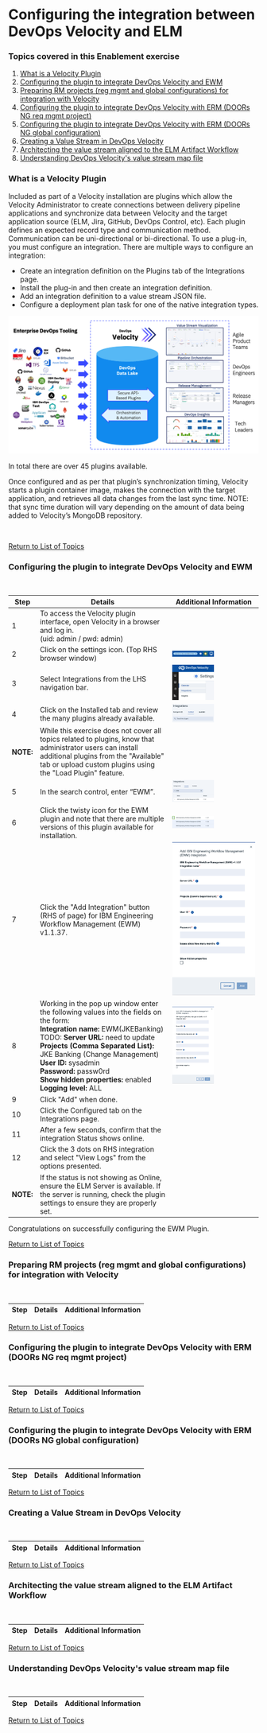 # Configuring the integration between DevOps Velocity and ELM

### Topics covered in this Enablement exercise
1. [What is a Velocity Plugin](#what-is-a-velocity-plugin) 
2. [Configuring the plugin to integrate DevOps Velocity and EWM](#configuring-the-plugin-to-integrate-devops-velocity-and-ewm)
3. [Preparing RM projects (reg mgmt and global configurations) for integration with Velocity](#preparing-rm-projects-reg-mgmt-and-global-configurations-for-integration-with-velocity)
4. [Configuring the plugin to integrate DevOps Velocity with ERM (DOORs NG req mgmt project)](#configuring-the-plugin-to-integrate-devops-velocity-with-erm-doors-ng-req-mgt-project)
5. [Configuring the plugin to integrate DevOps Velocity with ERM (DOORs NG global configuration)](#configuring-the-plugin-to-integrate-devops-velocity-with-erm-doors-ng-global-configuration)
6. [Creating a Value Stream in DevOps Velocity](#creating-a-value-stream-in-devops-velocity)
7. [Architecting the value stream aligned to the ELM Artifact Workflow](#architecting-the-value-stream-aligned-to-the-elm-artifact-workflow)
8. [Understanding DevOps Velocity's value stream map file](#understanding-devops-velocitys-value-stream-map-file)

### What is a Velocity Plugin

Included as part of a Velocity installation are plugins which allow the Velocity Administrator to create connections between delivery pipeline applications and synchronize data between Velocity and the target application source (ELM, Jira, GitHub, DevOps Control, etc). Each plugin defines an expected record type and communication method. Communication can be uni-directional or bi-directional. To use a plug-in, you must configure an integration. There are multiple ways to configure an integration:
- Create an integration definition on the Plugins tab of the Integrations page.
- Install the plug-in and then create an integration definition.
- Add an integration definition to a value stream JSON file.
- Configure a deployment plan task for one of the native integration types.

<img src="media/e1.png" alt="Plugin architecture image" style="width=100%; height:auto;">

In total there are over 45 plugins available.

Once configured and as per that plugin’s synchronization timing, Velocity starts a plugin container image, makes the connection with the target application, and retrieves all data changes from the last sync time. NOTE: that sync time duration will vary depending on the amount of data being added to Velocity’s MongoDB repository.

<br/>

[Return to List of Topics](#topics-covered-in-this-enablement-exercise)
<br/>

### Configuring the plugin to integrate DevOps Velocity and EWM
<br/>

| **Step** | **Details**  | **Additional Information** |
| ------------- | ------------- | ------------- |
| 1 | To access the Velocity plugin interface, open Velocity in a browser and log in. <br/> (uid: admin / pwd: admin) |   |
| 2 | Click on the settings icon. (Top RHS browser window) | <img src="media/e2.png" alt="settings icon orientation" style="width:50%; height:auto;"> |
| 3 | Select Integrations from the LHS navigation bar. | <img src="media/e3.png" alt="integrations orientation" style="width:50%; height:auto;"> |
| 4 | Click on the Installed tab and review the many plugins already available. | <img src="media/e4.png" alt="integrations" style="width:50%; height:auto;"> |
| **NOTE:** | While this exercise does not cover all topics related to plugins, know that administrator users can install additional plugins from the "Available" tab or upload custom plugins using the "Load Plugin" feature. |  |
| 5 | In the search control, enter “EWM”. | <img src="media/e5.png" alt="search" style="width:50%; height:auto;"> |
| 6 | Click the twisty icon for the EWM plugin and note that there are multiple versions of this plugin available for installation. | <img src="media/e6.png" alt="ewm plugins" style="width:50%; height:auto;"> |
| 7 | Click the "Add Integration" button (RHS of page) for IBM Engineering Workflow Management (EWM) v1.1.37. | <img src="media/e7.png" alt="add ewm integration" style="width:100%; height:auto;"> |
| 8 | Working in the pop up window enter the following values into the fields on the form: <br/> **Integration name:** EWM(JKEBanking)<br/> TODO: **Server URL:** need to update<br/> **Projects (Comma Separated List):** JKE Banking (Change Management)<br/> **User ID:** sysadmin<br/> **Password:** passw0rd<br/> **Show hidden properties:** enabled<br/> **Logging level:** ALL<br/>  | <img src="media/ewm_setup.png" alt="ewm integration" style="width:50%; height:auto;"> |
| 9 | Click "Add" when done. |  |
| 10 | Click the Configured tab on the Integrations page. |   |
| 11 | After a few seconds, confirm that the integration Status shows online. |   |
| 12 | Click the 3 dots on RHS integration and select "View Logs" from the options presented. |    |
| **NOTE:** |  If the status is not showing as Online, ensure the ELM Server is available. If the server is running, check the plugin settings to ensure they are properly set. |   |

Congratulations on successfully configuring the EWM Plugin.

[Return to List of Topics](#topics-covered-in-this-enablement-exercise)
<br/>

### Preparing RM projects (reg mgmt and global configurations) for integration with Velocity
<br/>

| **Step** | **Details**  | **Additional Information** |
| ------------- | ------------- | ------------- |

[Return to List of Topics](#topics-covered-in-this-enablement-exercise)
<br/>

### Configuring the plugin to integrate DevOps Velocity with ERM (DOORs NG req mgmt project)
<br/>

| **Step** | **Details**  | **Additional Information** |
| ------------- | ------------- | ------------- |

[Return to List of Topics](#topics-covered-in-this-enablement-exercise)
<br/>

### Configuring the plugin to integrate DevOps Velocity with ERM (DOORs NG global configuration)
<br/>

| **Step** | **Details**  | **Additional Information** |
| ------------- | ------------- | ------------- |

[Return to List of Topics](#topics-covered-in-this-enablement-exercise)
<br/>

### Creating a Value Stream in DevOps Velocity
<br/>

| **Step** | **Details**  | **Additional Information** |
| ------------- | ------------- | ------------- |

[Return to List of Topics](#topics-covered-in-this-enablement-exercise)
<br/>

### Architecting the value stream aligned to the ELM Artifact Workflow
<br/>

| **Step** | **Details**  | **Additional Information** |
| ------------- | ------------- | ------------- |

[Return to List of Topics](#topics-covered-in-this-enablement-exercise)
<br/>

### Understanding DevOps Velocity's value stream map file
<br/>

| **Step** | **Details**  | **Additional Information** |
| ------------- | ------------- | ------------- |

[Return to List of Topics](#topics-covered-in-this-enablement-exercise)
<br/>